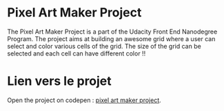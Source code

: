 # Pixel Art Maker Project

The Pixel Art Maker Project is a part of the Udacity Front End Nanodegree Program.
The project aims at building an awesome grid where a user can select and color various cells of the grid.
The size of the grid can be selected and each cell can have different color !!

# Lien vers le projet

Open the project on codepen : [pixel art maker project](https://codepen.io/bilaDev/full/qpegKZ).